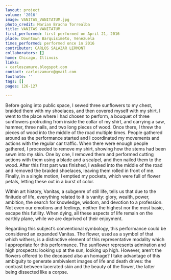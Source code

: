 ```yaml
---
layout: project
volume: '2016'
image: VANITAS_VANITATUM.jpg
photo_credit: Marian Bracho Torrealba
title: VANITAS VANITATUM
first_performed: first performed on April 21, 2016
place: Downtown Barquisimeto, Venezuela
times_performed: performed once in 2016
contributor: CARLOS SALAZAR LERMONT
collaborators: []
home: Chicago, Illinois
links:
- carloszamuro.blogspot.com
contact: carloszamuro@gmail.com
footnote: ''
tags: []
pages: 126-127

---
```


Before going into public space, I sewed three sunflowers to my chest, braided them with my shoelaces, and then covered myself with my shirt. I went to the place where I had chosen to perform, a bouquet of three sunflowers protruding from inside the collar of my shirt, and carrying a saw, hammer, three nails, and two long pieces of wood. Once there, I threw the pieces of wood into the middle of the road multiple times. People gathered around as the performance started and I coordinated my movements and actions with the regular car traffic. When there were enough people gathered, I proceeded to remove my shirt, showing how the stems had been sewn into my skin. One by one, I removed them and performed cutting actions with them using a blade and a scalpel, and then nailed them to the wood. After this first part was finished, I walked into the middle of the road and removed the braided shoelaces, leaving them rolled in front of me. Finally, in a single motion, I emptied my pockets, which were full of flower petals, letting these out in a burst of color.

Within art history, Vanitas, a subgenre of still life, tells us that due to the finitude of life, everything related to it is vanity: glory, wealth, power, ambition, the search for knowledge, wisdom, and devotion to a profession. Not even our emotions and feelings, neither the highest nor the most basic, escape this futility. When dying, all these aspects of life remain on the earthly plane, while we are deprived of their enjoyment.

Regarding this subject’s conventional symbology, this performance could be considered an expanded Vanitas. The flower, used as a symbol of that which withers, is a distinctive element of this representative modality which I appropriate for this performance. The sunflower represents admiration and high prospects: looking up at the sun, looking up high. However, aren’t the flowers offered to the deceased also an homage? I take advantage of this ambiguity to generate ambivalent images of life and death drives: the contrast between lacerated skin and the beauty of the flower, the latter being dissected like a corpse.

